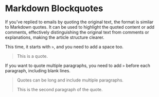# Markdown Blockquotes

If you've replied to emails by quoting the original text, the format is similar to Markdown quotes. It can be used to highlight the quoted content or add comments, effectively distinguishing the original text from comments or explanations, making the article structure clearer.

This time, it starts with `>`, and you need to add a space too.

> This is a quote.

If you want to quote multiple paragraphs, you need to add `>` before each paragraph, including blank lines.

> Quotes can be long and include multiple paragraphs.
>
> This is the second paragraph of the quote.
